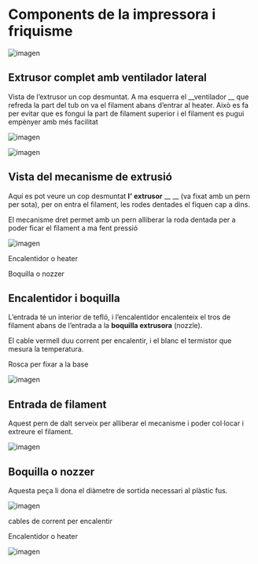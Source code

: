 # Components de la impressora i friquisme

![imagen](img/Impressora_3D21.jpg)

## Extrusor complet amb ventilador lateral

Vista de l’extrusor un cop desmuntat. A ma esquerra el  __ventilador __ que refreda la part del tub on va el filament abans d’entrar al heater. Això es fa per evitar que es fongui la part de filament superior i el filament es pugui empènyer amb més facilitat

![imagen](img/Impressora_3D22.jpg)

![imagen](img/Impressora_3D23.jpg)

## Vista del mecanisme de extrusió

Aquí es pot veure un cop desmuntat  __l’__  __extrusor__  __ __ (va fixat amb un pern per sota), per on entra el filament, les rodes dentades el fiquen cap a dins.

El mecanisme dret permet amb un pern alliberar la roda dentada per a poder ficar el filament a ma fent pressió

![imagen](img/Impressora_3D24.jpg)

Encalentidor o heater

Boquilla o nozzer

## Encalentidor i boquilla

L’entrada té un interior de tefló, i l’encalentidor encalenteix el tros de filament abans de l’entrada a la  __boquilla extrusora__  (nozzle).

El cable vermell duu corrent per encalentir, i el blanc el termistor que mesura la temperatura.

Rosca per fixar a la base

![imagen](img/Impressora_3D25.jpg)

## Entrada de filament

Aquest pern de dalt serveix per alliberar el mecanisme i poder col·locar i extreure el filament.

![imagen](img/Impressora_3D26.jpg)

## Boquilla o nozzer

Aquesta peça li dona el diàmetre de sortida necessari al plàstic fus.

![imagen](img/2022-12-15-16-56-31.png)

cables de corrent per encalentir

Encalentidor o heater

![imagen](img/Impressora_3D28.jpg)